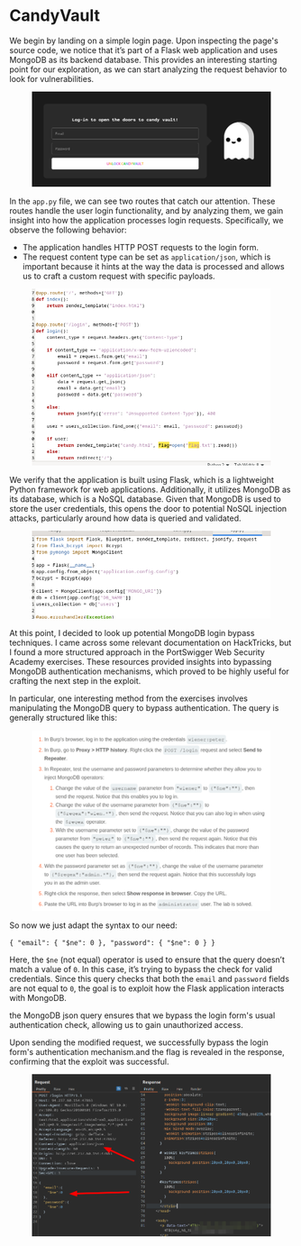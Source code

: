 # CandyVault

We begin by landing on a simple login page. Upon inspecting the page's source code, we notice that it’s part of a Flask web application and uses MongoDB as its backend database. This provides an interesting starting point for our exploration, as we can start analyzing the request behavior to look for vulnerabilities.

<figure><img src="../../../../../.gitbook/assets/image (3) (1) (1) (1) (1) (1) (1) (1) (1) (1) (1) (1).png" alt=""><figcaption></figcaption></figure>

In the `app.py` file, we can see two routes that catch our attention. These routes handle the user login functionality, and by analyzing them, we gain insight into how the application processes login requests. Specifically, we observe the following behavior:

* The application handles HTTP POST requests to the login form.
* The request content type can be set as `application/json`, which is important because it hints at the way the data is processed and allows us to craft a custom request with specific payloads.

<figure><img src="../../../../../.gitbook/assets/image (4) (1) (1) (1) (1) (1) (1) (1) (1) (1) (1).png" alt=""><figcaption></figcaption></figure>

We verify that the application is built using Flask, which is a lightweight Python framework for web applications. Additionally, it utilizes MongoDB as its database, which is a NoSQL database. Given that MongoDB is used to store the user credentials, this opens the door to potential NoSQL injection attacks, particularly around how data is queried and validated.

<figure><img src="../../../../../.gitbook/assets/image (5) (1) (1) (1) (1) (1) (1) (1) (1) (1) (1).png" alt=""><figcaption></figcaption></figure>

At this point, I decided to look up potential MongoDB login bypass techniques. I came across some relevant documentation on HackTricks, but I found a more structured approach in the PortSwigger Web Security Academy exercises. These resources provided insights into bypassing MongoDB authentication mechanisms, which proved to be highly useful for crafting the next step in the exploit.

In particular, one interesting method from the exercises involves manipulating the MongoDB query to bypass authentication. The query is generally structured like this:

<figure><img src="../../../../../.gitbook/assets/image (6) (1) (1) (1) (1) (1) (1) (1) (1) (1) (1).png" alt=""><figcaption></figcaption></figure>

So now we just adapt the syntax to our need:

```
{ "email": { "$ne": 0 }, "password": { "$ne": 0 } }
```

Here, the `$ne` (not equal) operator is used to ensure that the query doesn’t match a value of `0`. In this case, it’s trying to bypass the check for valid credentials. Since this query checks that both the `email` and `password` fields are not equal to `0`, the goal is to exploit how the Flask application interacts with MongoDB.

the MongoDB json query ensures that we bypass the login form's usual authentication check, allowing us to gain unauthorized access.

Upon sending the modified request, we successfully bypass the login form's authentication mechanism.and the flag is revealed in the response, confirming that the exploit was successful.

<figure><img src="../../../../../.gitbook/assets/image (7) (1) (1) (1) (1) (1) (1) (1) (1).png" alt=""><figcaption></figcaption></figure>
